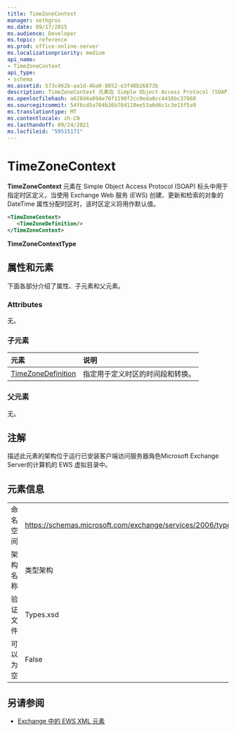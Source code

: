 ```yaml
---
title: TimeZoneContext
manager: sethgros
ms.date: 09/17/2015
ms.audience: Developer
ms.topic: reference
ms.prod: office-online-server
ms.localizationpriority: medium
api_name:
- TimeZoneContext
api_type:
- schema
ms.assetid: 573c462b-aa1d-4ba0-8852-e3f48b26873b
description: TimeZoneContext 元素在 Simple Object Access Protocol (SOAP) 标头中用于指定时区定义，当为使用 Exchange Web 服务 (EWS) 创建、更新和检索的对象的 DateTime 属性分配时区时，该时区定义将用作默认值。
ms.openlocfilehash: a628d4a094e70f1190f2cc0eda8cc4416bc37860
ms.sourcegitcommit: 54f6cd5a704b36b76d110ee53a6d6c1c3e15f5a9
ms.translationtype: MT
ms.contentlocale: zh-CN
ms.lasthandoff: 09/24/2021
ms.locfileid: "59515171"
---
```

# <a name="timezonecontext"></a>TimeZoneContext

**TimeZoneContext** 元素在 Simple Object Access Protocol (SOAP) 标头中用于指定时区定义，当使用 Exchange Web 服务 (EWS) 创建、更新和检索的对象的 DateTime 属性分配时区时，该时区定义将用作默认值。 
  
```xml
<TimeZoneContext>
   <TimeZoneDefinition/>
</TimeZoneContext>
```

 **TimeZoneContextType**
## <a name="attributes-and-elements"></a>属性和元素

下面各部分介绍了属性、子元素和父元素。
  
### <a name="attributes"></a>Attributes

无。
  
### <a name="child-elements"></a>子元素

|**元素**|**说明**|
|:-----|:-----|
|[TimeZoneDefinition](timezonedefinition.md) <br/> |指定用于定义时区的时间段和转换。  <br/> |
   
### <a name="parent-elements"></a>父元素

无。
  
## <a name="remarks"></a>注解

描述此元素的架构位于运行已安装客户端访问服务器角色Microsoft Exchange Server的计算机的 EWS 虚拟目录中。
  
## <a name="element-information"></a>元素信息

|||
|:-----|:-----|
|命名空间  <br/> |https://schemas.microsoft.com/exchange/services/2006/types  <br/> |
|架构名称  <br/> |类型架构  <br/> |
|验证文件  <br/> |Types.xsd  <br/> |
|可以为空  <br/> |False  <br/> |
   
## <a name="see-also"></a>另请参阅



- [Exchange 中的 EWS XML 元素](ews-xml-elements-in-exchange.md)

